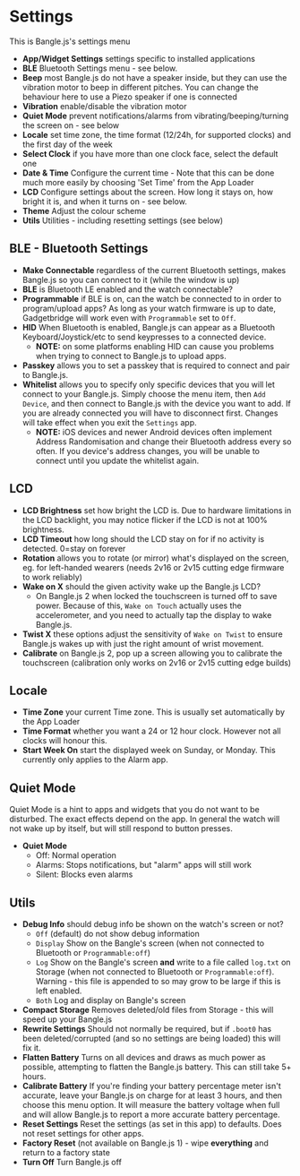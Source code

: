 # Settings

This is Bangle.js's settings menu

* **App/Widget Settings** settings specific to installed applications
* **BLE** Bluetooth Settings menu - see below.
* **Beep** most Bangle.js do not have a speaker inside, but they can use the vibration motor to beep in different pitches. You can change the behaviour here to use a Piezo speaker if one is connected
* **Vibration** enable/disable the vibration motor
* **Quiet Mode** prevent notifications/alarms from vibrating/beeping/turning the screen on - see below
* **Locale** set time zone, the time format (12/24h, for supported clocks) and the first day of the week
* **Select Clock** if you have more than one clock face, select the default one
* **Date & Time** Configure the current time - Note that this can be done much more easily by choosing 'Set Time' from the App Loader
* **LCD** Configure settings about the screen. How long it stays on, how bright it is, and when it turns on - see below.
* **Theme** Adjust the colour scheme
* **Utils** Utilities - including resetting settings (see below)

## BLE - Bluetooth Settings

* **Make Connectable** regardless of the current Bluetooth settings, makes Bangle.js so you can connect to it (while the window is up)
* **BLE** is Bluetooth LE enabled and the watch connectable?
* **Programmable** if BLE is on, can the watch be connected to in order to program/upload apps? As long as your watch firmware is up to date, Gadgetbridge will work even with `Programmable` set to `Off`.
* **HID** When Bluetooth is enabled, Bangle.js can appear as a Bluetooth Keyboard/Joystick/etc to send keypresses to a connected device.
  * **NOTE:** on some platforms enabling HID can cause you problems when trying to connect to Bangle.js to upload apps.
* **Passkey** allows you to set a passkey that is required to connect and pair to Bangle.js.
* **Whitelist** allows you to specify only specific devices that you will let connect to your Bangle.js. Simply choose the menu item, then `Add Device`, and then connect to Bangle.js with the device you want to add. If you are already connected you will have to disconnect first. Changes will take effect when you exit the `Settings` app.
  * **NOTE:** iOS devices and newer Android devices often implement Address Randomisation and change their Bluetooth address every so often. If you device's address changes, you will be unable to connect until you update the whitelist again.

## LCD

* **LCD Brightness** set how bright the LCD is. Due to hardware limitations in the LCD backlight, you may notice flicker if the LCD is not at 100% brightness.
* **LCD Timeout** how long should the LCD stay on for if no activity is detected. 0=stay on forever
* **Rotation** allows you to rotate (or mirror) what's displayed on the screen, eg. for left-handed wearers (needs 2v16 or 2v15 cutting edge firmware to work reliably)
* **Wake on X** should the given activity wake up the Bangle.js LCD?
  * On Bangle.js 2 when locked the touchscreen is turned off to save power. Because of this,
    `Wake on Touch` actually uses the accelerometer, and you need to actually tap the display to wake Bangle.js.
* **Twist X** these options adjust the sensitivity of `Wake on Twist` to ensure Bangle.js wakes up with just the right amount of wrist movement.
* **Calibrate** on Bangle.js 2, pop up a screen allowing you to calibrate the touchscreen (calibration only works on 2v16 or 2v15 cutting edge builds)

## Locale

* **Time Zone** your current Time zone. This is usually set automatically by the App Loader
* **Time Format** whether you want a 24 or 12 hour clock. However not all clocks will honour this.
* **Start Week On** start the displayed week on Sunday, or Monday. This currently only applies to the Alarm app.

## Quiet Mode

Quiet Mode is a hint to apps and widgets that you do not want to be disturbed.
The exact effects depend on the app.  In general the watch will not wake up by itself, but will still respond to button presses.

* **Quiet Mode**
  - Off: Normal operation
  - Alarms: Stops notifications, but "alarm" apps will still work
  - Silent: Blocks even alarms

## Utils


* **Debug Info** should debug info be shown on the watch's screen or not?
  * `Off` (default) do not show debug information
  * `Display` Show on the Bangle's screen (when not connected to Bluetooth or `Programmable:off`)
  * `Log` Show on the Bangle's screen **and** write to a file called `log.txt` on Storage (when not connected to Bluetooth or `Programmable:off`). Warning - this file is appended to so may grow to be large if this is left enabled.
  * `Both` Log and display on Bangle's screen
* **Compact Storage** Removes deleted/old files from Storage - this will speed up your Bangle.js
* **Rewrite Settings** Should not normally be required, but if `.boot0` has been deleted/corrupted (and so no settings are being loaded) this will fix it.
* **Flatten Battery** Turns on all devices and draws as much power as possible, attempting to flatten the Bangle.js battery. This can still take 5+ hours.
* **Calibrate Battery** If you're finding your battery percentage meter isn't accurate, leave your Bangle.js on charge for at least 3 hours, and then choose this menu option. It will measure the battery voltage when full and will allow Bangle.js to report a more accurate battery percentage.
* **Reset Settings** Reset the settings (as set in this app) to defaults. Does not reset settings for other apps.
* **Factory Reset** (not available on Bangle.js 1) - wipe **everything** and return to a factory state
* **Turn Off** Turn Bangle.js off
